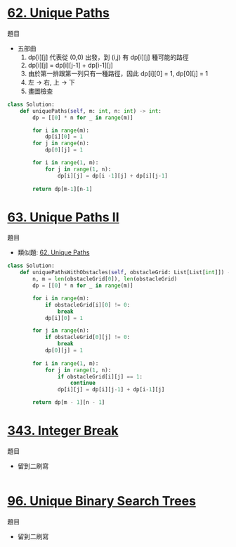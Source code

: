# [62. Unique Paths](https://leetcode.com/problems/unique-paths/description/)
題目

- 五部曲
  1. dp[i][j] 代表從 (0,0) 出發，到 (i,j) 有 dp[i][j] 種可能的路徑
  2. dp[i][j] = dp[i][j-1] + dp[i-1][j]
  3. 由於第一排跟第一列只有一種路徑，因此 dp[i][0] = 1, dp[0][j] = 1
  4. 左 -> 右, 上 -> 下
  5. 畫圖檢查
```python
class Solution:
    def uniquePaths(self, m: int, n: int) -> int:
        dp = [[0] * n for _ in range(m)]  

        for i in range(m):
            dp[i][0] = 1
        for j in range(n):
            dp[0][j] = 1

        for i in range(1, m):
            for j in range(1, n):
                dp[i][j] = dp[i -1][j] + dp[i][j-1]
        
        return dp[m-1][n-1]
```

# [63. Unique Paths II](https://leetcode.com/problems/unique-paths-ii/descriptiono/)
題目

- 類似題: [62. Unique Paths](https://leetcode.com/problems/unique-paths/description/)
```python
class Solution:
    def uniquePathsWithObstacles(self, obstacleGrid: List[List[int]]) -> int:
        n, m = len(obstacleGrid[0]), len(obstacleGrid)
        dp = [[0] * n for _ in range(m)]

        for i in range(m):
            if obstacleGrid[i][0] != 0:
                break
            dp[i][0] = 1

        for j in range(n):
            if obstacleGrid[0][j] != 0:
                break
            dp[0][j] = 1
        
        for i in range(1, m):
            for j in range(1, n):
                if obstacleGrid[i][j] == 1:
                    continue
                dp[i][j] = dp[i][j-1] + dp[i-1][j]

        return dp[m - 1][n - 1]
```

# [343. Integer Break](https://leetcode.com/problems/integer-break/description/)
題目

- 留到二刷寫
```python
```

# [96. Unique Binary Search Trees](https://leetcode.com/problems/unique-binary-search-trees/description/)
題目

- 留到二刷寫
```python
```